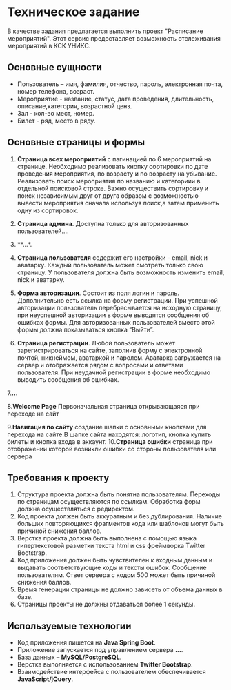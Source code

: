 # Техническое задание
В качестве задания предлагается выполнить проект "Расписание мероприятий". Этот сервис предоставляет возможность отслеживания мероприятий в КСК УНИКС.

## Основные сущности
- Пользователь – имя, фамилия, отчество, пароль, электронная почта, номер телефона, возраст.
- Мероприятие - название, статус, дата проведения, длительность, описание,категория, возрастной ценз.
- Зал - кол-во мест, номер.
- Билет - ряд, место в ряду.

## Основные страницы и формы
1. **Страница всех мероприятий** с пагинацией по 6 мероприятий на странице. Необходимо реализовать кнопку сортировки по дате проведения мероприятия, по  возрасту и по возрасту на убывание. Реализовать поиск мероприятия по названию и категориии в отдельной поисковой строке. Важно осуществить сортировку и поиск независимым друг от друга образом с возможностью вывести мероприятия сначала используя поиск,а затем применить одну из сортировок.

2. **Страница админа**. Доступна только для авторизованных пользователей....


3. **...*. 


4. **Страница пользователя** содержит его настройки - email, nick и аватарку. Каждый пользователь может смотреть только свою страницу. У пользователя должна быть возможность изменить email, nick и аватарку.


5. **Форма авторизации**. Состоит из поля логин и пароль. Дополнительно есть ссылка на форму регистрации. При успешной авторизации пользователь перебрасывается на исходную страницу, при неуспешной авторизации в форме выводятся сообщения об ошибках формы. Для авторизованных пользователей вместо этой формы должна показываться кнопка “Выйти”.


6. **Страница регистрации**. Любой пользователь может зарегистрироваться на сайте, заполнив форму с электронной почтой, никнеймом, аватаркой и паролем. Аватарка загружается на сервер и отображается рядом с вопросами и ответами пользователя. При неудачной регистрации в форме необходимо выводить сообщения об ошибках.

7.**...**

8.**Welcome Page** Первоначальная страница открывающаяся при переходе на сайт

9.**Навигация по сайту** создание шапки с основными кнопками для перехода на сайте.В шапке сайта находятся: логотип, кнопка купить билеты и кнопка входа в аккаунт.
10.**Страница ошибки** страница при отображении которой возникли ошибки со стороны пользователя или сервера

## Требования к проекту
1. Структура проекта должна быть понятна пользователям. Переходы по страницам осуществляются по ссылкам. Обработка форм должна осуществляться с редиректом.
2. Код проекта должен быть аккуратным и без дублирования. Наличие больших повторяющихся фрагментов кода или шаблонов могут быть причиной снижения баллов.
3. Верстка проекта должна быть выполнена с помощью языка гипертекстовой разметки текста html и css фреймворка Twitter Bootstrap.
4. Код приложения должен быть чувствителен к входным данным и выдавать соответствующие коды и тексты ошибок. Сообщение пользователям. Ответ сервера с кодом 500 может быть причиной снижения баллов.
5. Время генерации страницы не должно зависеть от объема данных в базе.
6. Страницы проекты не должны отдаваться более 1 секунды.

## Используемые технологии
- Код приложения пишется на **Java Spring Boot**.
- Приложение запускается под управлением сервера **...**.
- База данных – **MySQL/PostgreSQL**.
- Верстка выполняется с использованием **Twitter Bootstrap**.
- Взаимодействие интерфейса с пользователем обеспечивается **JavaScript/jQuery**.
